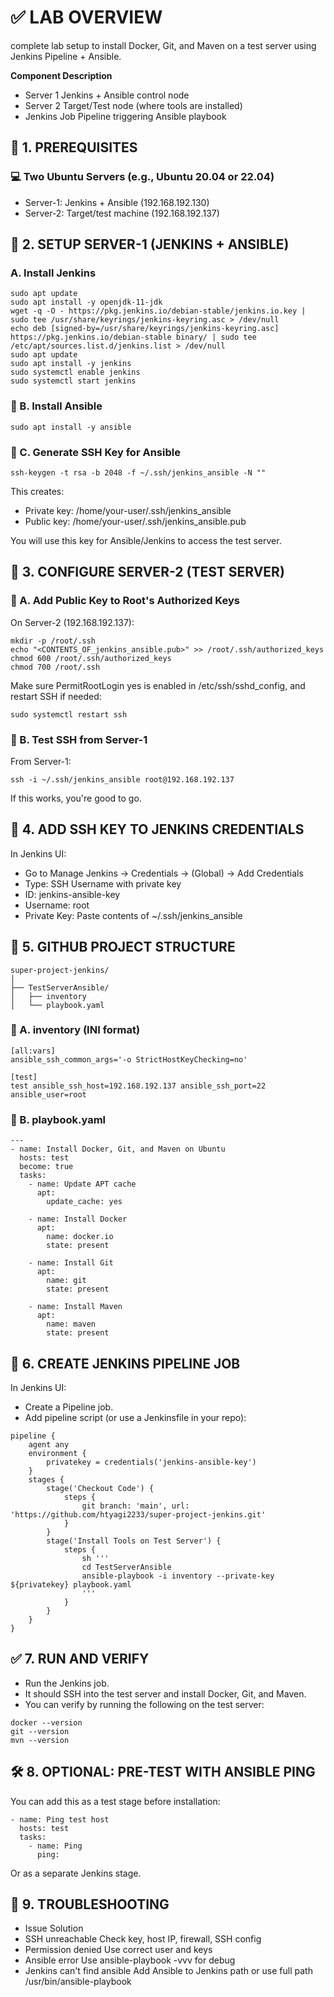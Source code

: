 # ✅ LAB OVERVIEW
complete lab setup to install Docker, Git, and Maven on a test server using Jenkins Pipeline + Ansible.

**Component	Description**
- Server 1	Jenkins + Ansible control node
- Server 2	Target/Test node (where tools are installed)
- Jenkins Job	Pipeline triggering Ansible playbook


## 🔧 1. PREREQUISITES
### 💻 Two Ubuntu Servers (e.g., Ubuntu 20.04 or 22.04)

- Server-1: Jenkins + Ansible (192.168.192.130)
- Server-2: Target/test machine (192.168.192.137)

## 🚀 2. SETUP SERVER-1 (JENKINS + ANSIBLE)
###  A. Install Jenkins
```
sudo apt update
sudo apt install -y openjdk-11-jdk
wget -q -O - https://pkg.jenkins.io/debian-stable/jenkins.io.key | sudo tee /usr/share/keyrings/jenkins-keyring.asc > /dev/null
echo deb [signed-by=/usr/share/keyrings/jenkins-keyring.asc] https://pkg.jenkins.io/debian-stable binary/ | sudo tee /etc/apt/sources.list.d/jenkins.list > /dev/null
sudo apt update
sudo apt install -y jenkins
sudo systemctl enable jenkins
sudo systemctl start jenkins
```

### 🔹 B. Install Ansible
```
sudo apt install -y ansible
```

### 🔹 C. Generate SSH Key for Ansible
```
ssh-keygen -t rsa -b 2048 -f ~/.ssh/jenkins_ansible -N ""
```


This creates:

- Private key: /home/your-user/.ssh/jenkins_ansible
- Public key: /home/your-user/.ssh/jenkins_ansible.pub

You will use this key for Ansible/Jenkins to access the test server.

## 🧩 3. CONFIGURE SERVER-2 (TEST SERVER)
### 🔹 A. Add Public Key to Root's Authorized Keys

On Server-2 (192.168.192.137):
```
mkdir -p /root/.ssh
echo "<CONTENTS_OF_jenkins_ansible.pub>" >> /root/.ssh/authorized_keys
chmod 600 /root/.ssh/authorized_keys
chmod 700 /root/.ssh
```


Make sure PermitRootLogin yes is enabled in /etc/ssh/sshd_config, and restart SSH if needed:
```
sudo systemctl restart ssh
```

### 🔹 B. Test SSH from Server-1

From Server-1:
```
ssh -i ~/.ssh/jenkins_ansible root@192.168.192.137
```

If this works, you're good to go.

## 🔐 4. ADD SSH KEY TO JENKINS CREDENTIALS
In Jenkins UI:

- Go to Manage Jenkins → Credentials → (Global) → Add Credentials
- Type: SSH Username with private key
- ID: jenkins-ansible-key
- Username: root
- Private Key: Paste contents of ~/.ssh/jenkins_ansible

## 📁 5. GITHUB PROJECT STRUCTURE
```
super-project-jenkins/
│
├── TestServerAnsible/
│   ├── inventory
│   └── playbook.yaml

```

### 🔹 A. inventory (INI format)
```
[all:vars]
ansible_ssh_common_args='-o StrictHostKeyChecking=no'

[test]
test ansible_ssh_host=192.168.192.137 ansible_ssh_port=22 ansible_user=root
```

### 🔹 B. playbook.yaml
```
---
- name: Install Docker, Git, and Maven on Ubuntu
  hosts: test
  become: true
  tasks:
    - name: Update APT cache
      apt:
        update_cache: yes

    - name: Install Docker
      apt:
        name: docker.io
        state: present

    - name: Install Git
      apt:
        name: git
        state: present

    - name: Install Maven
      apt:
        name: maven
        state: present

```

## 🧪 6. CREATE JENKINS PIPELINE JOB

In Jenkins UI:
- Create a Pipeline job.
- Add pipeline script (or use a Jenkinsfile in your repo):
```
pipeline {
    agent any
    environment {
        privatekey = credentials('jenkins-ansible-key')
    }
    stages {
        stage('Checkout Code') {
            steps {
                git branch: 'main', url: 'https://github.com/htyagi2233/super-project-jenkins.git'
            }
        }
        stage('Install Tools on Test Server') {
            steps {
                sh '''
                cd TestServerAnsible
                ansible-playbook -i inventory --private-key ${privatekey} playbook.yaml
                '''
            }
        }
    }
}

```

## ✅ 7. RUN AND VERIFY

- Run the Jenkins job.
- It should SSH into the test server and install Docker, Git, and Maven.
- You can verify by running the following on the test server:

```
docker --version
git --version
mvn --version
```

## 🛠️ 8. OPTIONAL: PRE-TEST WITH ANSIBLE PING

You can add this as a test stage before installation:
```
- name: Ping test host
  hosts: test
  tasks:
    - name: Ping
      ping:
```

Or as a separate Jenkins stage.

## 🔁 9. TROUBLESHOOTING
- Issue	      Solution
- SSH         unreachable	Check key, host IP, firewall, SSH config
- Permission  denied	Use correct user and keys
- Ansible     error	Use ansible-playbook -vvv for debug
- Jenkins     can't find ansible	Add Ansible to Jenkins path or use full path /usr/bin/ansible-playbook
